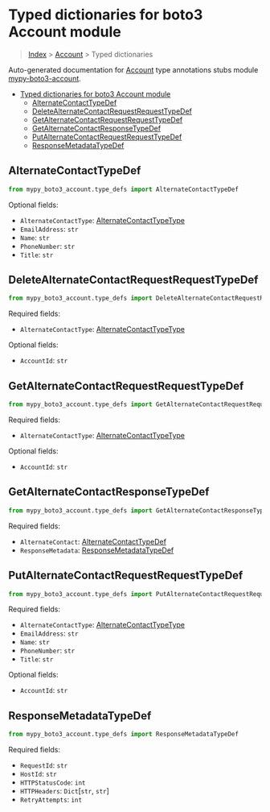 <a id="typed-dictionaries-for-boto3-account-module"></a>

# Typed dictionaries for boto3 Account module

> [Index](../README.md) > [Account](./README.md) > Typed dictionaries

Auto-generated documentation for
[Account](https://boto3.amazonaws.com/v1/documentation/api/latest/reference/services/account.html#Account)
type annotations stubs module
[mypy-boto3-account](https://pypi.org/project/mypy-boto3-account/).

- [Typed dictionaries for boto3 Account module](#typed-dictionaries-for-boto3-account-module)
  - [AlternateContactTypeDef](#alternatecontacttypedef)
  - [DeleteAlternateContactRequestRequestTypeDef](#deletealternatecontactrequestrequesttypedef)
  - [GetAlternateContactRequestRequestTypeDef](#getalternatecontactrequestrequesttypedef)
  - [GetAlternateContactResponseTypeDef](#getalternatecontactresponsetypedef)
  - [PutAlternateContactRequestRequestTypeDef](#putalternatecontactrequestrequesttypedef)
  - [ResponseMetadataTypeDef](#responsemetadatatypedef)

<a id="alternatecontacttypedef"></a>

## AlternateContactTypeDef

```python
from mypy_boto3_account.type_defs import AlternateContactTypeDef
```

Optional fields:

- `AlternateContactType`:
  [AlternateContactTypeType](./literals.md#alternatecontacttypetype)
- `EmailAddress`: `str`
- `Name`: `str`
- `PhoneNumber`: `str`
- `Title`: `str`

<a id="deletealternatecontactrequestrequesttypedef"></a>

## DeleteAlternateContactRequestRequestTypeDef

```python
from mypy_boto3_account.type_defs import DeleteAlternateContactRequestRequestTypeDef
```

Required fields:

- `AlternateContactType`:
  [AlternateContactTypeType](./literals.md#alternatecontacttypetype)

Optional fields:

- `AccountId`: `str`

<a id="getalternatecontactrequestrequesttypedef"></a>

## GetAlternateContactRequestRequestTypeDef

```python
from mypy_boto3_account.type_defs import GetAlternateContactRequestRequestTypeDef
```

Required fields:

- `AlternateContactType`:
  [AlternateContactTypeType](./literals.md#alternatecontacttypetype)

Optional fields:

- `AccountId`: `str`

<a id="getalternatecontactresponsetypedef"></a>

## GetAlternateContactResponseTypeDef

```python
from mypy_boto3_account.type_defs import GetAlternateContactResponseTypeDef
```

Required fields:

- `AlternateContact`:
  [AlternateContactTypeDef](./type_defs.md#alternatecontacttypedef)
- `ResponseMetadata`:
  [ResponseMetadataTypeDef](./type_defs.md#responsemetadatatypedef)

<a id="putalternatecontactrequestrequesttypedef"></a>

## PutAlternateContactRequestRequestTypeDef

```python
from mypy_boto3_account.type_defs import PutAlternateContactRequestRequestTypeDef
```

Required fields:

- `AlternateContactType`:
  [AlternateContactTypeType](./literals.md#alternatecontacttypetype)
- `EmailAddress`: `str`
- `Name`: `str`
- `PhoneNumber`: `str`
- `Title`: `str`

Optional fields:

- `AccountId`: `str`

<a id="responsemetadatatypedef"></a>

## ResponseMetadataTypeDef

```python
from mypy_boto3_account.type_defs import ResponseMetadataTypeDef
```

Required fields:

- `RequestId`: `str`
- `HostId`: `str`
- `HTTPStatusCode`: `int`
- `HTTPHeaders`: `Dict`\[`str`, `str`\]
- `RetryAttempts`: `int`
